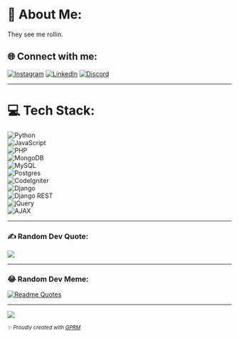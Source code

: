 # 💫 About Me:
They see me rollin.



## 🌐 Connect with me:
[![Instagram](https://img.shields.io/badge/Instagram-%23E4405F.svg?logo=Instagram&logoColor=white)](https://instagram.com/_miunin) 
[![LinkedIn](https://img.shields.io/badge/LinkedIn-%230077B5.svg?logo=linkedin&logoColor=white)](https://linkedin.com/in/nikesh-shrestha-519852289) 
[![Discord](https://img.shields.io/badge/Discord-%235865F2.svg?logo=discord&logoColor=white)](https://discord.gg/PgRkwkeC)



---

# 💻 Tech Stack:
![Python](https://img.shields.io/badge/python-3670A0?style=flat&logo=python&logoColor=ffdd54)  
![JavaScript](https://img.shields.io/badge/javascript-%23323330.svg?style=flat&logo=javascript&logoColor=%23F7DF1E)  
![PHP](https://img.shields.io/badge/php-%23777BB4.svg?style=flat&logo=php&logoColor=white)  
![MongoDB](https://img.shields.io/badge/MongoDB-%234ea94b.svg?style=flat&logo=mongodb&logoColor=white)  
![MySQL](https://img.shields.io/badge/mysql-4479A1.svg?style=flat&logo=mysql&logoColor=white)  
![Postgres](https://img.shields.io/badge/postgres-%23316192.svg?style=flat&logo=postgresql&logoColor=white)  
![CodeIgniter](https://img.shields.io/badge/CodeIgniter%203-E44D26?style=flat&logo=codeigniter&logoColor=white)  
![Django](https://img.shields.io/badge/django-092E20?style=flat&logo=django&logoColor=white)  
![Django REST](https://img.shields.io/badge/Django%20REST-FF1709?style=flat&logo=django&logoColor=white)  
![jQuery](https://img.shields.io/badge/jquery-%230769AD.svg?style=flat&logo=jquery&logoColor=white)  
![AJAX](https://img.shields.io/badge/ajax-007FFF?style=flat&logo=jquery&logoColor=white)


---


### ✍️ Random Dev Quote:
![](https://quotes-github-readme.vercel.app/api?type=horizontal&theme=radical)

---

### 😂 Random Dev Meme:
[![Readme Quotes](https://dev-humor.vercel.app/api?type=horizontal&theme=monokai)](https://github.com/piyushsuthar/github-readme-quotes)


---

[![](https://visitcount.itsvg.in/api?id=Nik-doid&icon=0&color=0)](https://visitcount.itsvg.in)


<sub><i>✨ Proudly created with [GPRM](https://gprm.itsvg.in)</i></sub>
